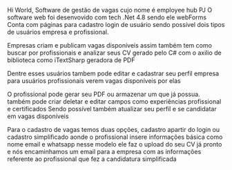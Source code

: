 Hi World, Software de gestão de vagas cujo nome é employee hub PJ O software web foi desenvovido com tech .Net 4.8 sendo ele webForms Conta com páginas para cadastro login de usuário sendo possível dois tipos de usuários empresa e profissional.

Empresas criam e publicam vagas disponíveis assim também tem como buscar por profissionais e analizar seus CV gerado pelo C# com o axilio de biblioteca como iTextSharp geradora de PDF

Dentre esses usuários tambem pode editar e cadastrar seu perfil empresa para usuários profissionais verem vagas disponíveis por elas

O profissional pode gerar seu PDF ou armazenar um que já possua. também pode criar deletar e editar campos como experiências profissional e certificados Sendo possível também atualizar seu perfil e se candidatar em vagas disponíveis

Para o cadastro de vagas temos duas opções, cadastro apartir do login ou cadastro simplificado aonde o profissional insere informações básica como nome email e whatsapp nesse modelo ele faz o upload do seu CV já pronto e nós encaminhamos um email para a empresa com as informações referente ao profissional que fez a candidatura simplificada
